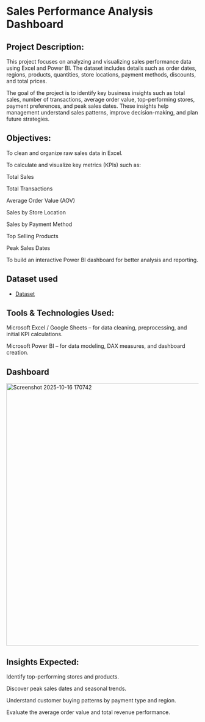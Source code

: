 # Sales Performance Analysis Dashboard

## Project Description:

This project focuses on analyzing and visualizing sales performance data using Excel and Power BI. The dataset includes details such as order dates, regions, products, quantities, store locations, payment methods, discounts, and total prices.

The goal of the project is to identify key business insights such as total sales, number of transactions, average order value, top-performing stores, payment preferences, and peak sales dates. These insights help management understand sales patterns, improve decision-making, and plan future strategies.

## Objectives:

To clean and organize raw sales data in Excel.

To calculate and visualize key metrics (KPIs) such as:

Total Sales

Total Transactions

Average Order Value (AOV)

Sales by Store Location

Sales by Payment Method

Top Selling Products

Peak Sales Dates

To build an interactive Power BI dashboard for better analysis and reporting.

## Dataset used
- <a href="https://github.com/Shingate45/Sales-Performance-Analysis/blob/main/Product-Sales-Region%20(1).xlsx"> Dataset</a>

## Tools & Technologies Used:

Microsoft Excel / Google Sheets – for data cleaning, preprocessing, and initial KPI calculations.

Microsoft Power BI – for data modeling, DAX measures, and dashboard creation.


## Dashboard
<img width="1212" height="686" alt="Screenshot 2025-10-16 170742" src="https://github.com/user-attachments/assets/a2c31b9b-f669-4b8c-94ca-330b156570b0" />


## Insights Expected:

Identify top-performing stores and products.

Discover peak sales dates and seasonal trends.

Understand customer buying patterns by payment type and region.

Evaluate the average order value and total revenue performance.


